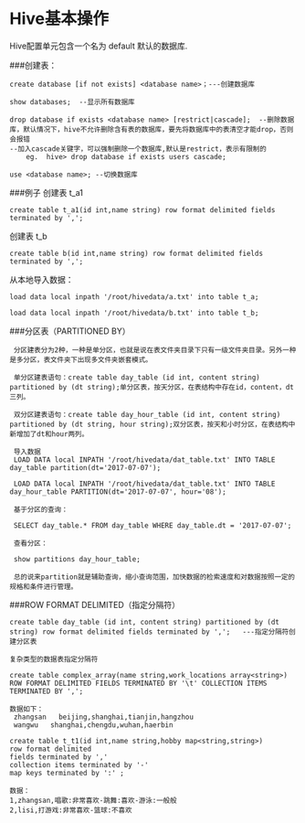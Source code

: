 # Hive基本操作

Hive配置单元包含一个名为 default 默认的数据库.


###创建表：
	
	create database [if not exists] <database name>；---创建数据库
	
	show databases;  --显示所有数据库
	
	drop database if exists <database name> [restrict|cascade];  --删除数据库，默认情况下，hive不允许删除含有表的数据库，要先将数据库中的表清空才能drop，否则会报错
	--加入cascade关键字，可以强制删除一个数据库,默认是restrict，表示有限制的
		eg.  hive> drop database if exists users cascade;
	
	use <database name>; --切换数据库
	
	
###例子
创建表 t_a1

```
create table t_a1(id int,name string) row format delimited fields terminated by ',';

```

创建表 t_b

```
create table b(id int,name string) row format delimited fields terminated by ',';

```

从本地导入数据：

```
load data local inpath '/root/hivedata/a.txt' into table t_a;

load data local inpath '/root/hivedata/b.txt' into table t_b;
```
	

###分区表（PARTITIONED BY）

     分区建表分为2种，一种是单分区，也就是说在表文件夹目录下只有一级文件夹目录。另外一种是多分区，表文件夹下出现多文件夹嵌套模式。
	
	 单分区建表语句：create table day_table (id int, content string) partitioned by (dt string);单分区表，按天分区，在表结构中存在id，content，dt三列。

	 双分区建表语句：create table day_hour_table (id int, content string) partitioned by (dt string, hour string);双分区表，按天和小时分区，在表结构中新增加了dt和hour两列。

	 导入数据
	 LOAD DATA local INPATH '/root/hivedata/dat_table.txt' INTO TABLE day_table partition(dt='2017-07-07');
	 
	 LOAD DATA local INPATH '/root/hivedata/dat_table.txt' INTO TABLE day_hour_table PARTITION(dt='2017-07-07', hour='08');
	 
	 基于分区的查询：

	 SELECT day_table.* FROM day_table WHERE day_table.dt = '2017-07-07';

     查看分区：

     show partitions day_hour_table;  

	 总的说来partition就是辅助查询，缩小查询范围，加快数据的检索速度和对数据按照一定的规格和条件进行管理。



###ROW FORMAT DELIMITED（指定分隔符） 
	
	create table day_table (id int, content string) partitioned by (dt string) row format delimited fields terminated by ',';   ---指定分隔符创建分区表

	复杂类型的数据表指定分隔符
	
	create table complex_array(name string,work_locations array<string>) ROW FORMAT DELIMITED FIELDS TERMINATED BY '\t' COLLECTION ITEMS TERMINATED BY ',';
	
	数据如下：
	 zhangsan   beijing,shanghai,tianjin,hangzhou
	 wangwu   shanghai,chengdu,wuhan,haerbin

	create table t_t1(id int,name string,hobby map<string,string>)
	row format delimited 
	fields terminated by ','
	collection items terminated by '-'
	map keys terminated by ':' ;

	数据：
	1,zhangsan,唱歌:非常喜欢-跳舞:喜欢-游泳:一般般
	2,lisi,打游戏:非常喜欢-篮球:不喜欢


<!--
create time: 2018-02-26 19:25:18
Author: Alfred

This file is created by Marboo<http://marboo.io> template file $MARBOO_HOME/.media/starts/default.md
本文件由 Marboo<http://marboo.io> 模板文件 $MARBOO_HOME/.media/starts/default.md 创建
-->

